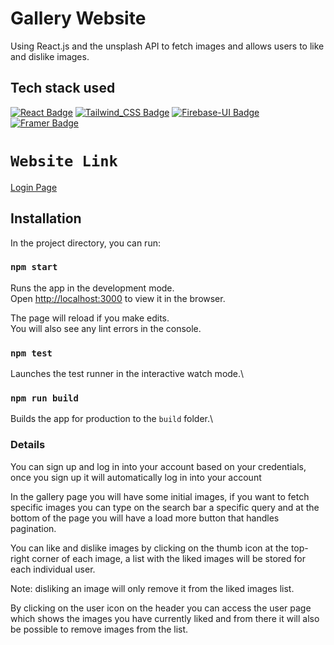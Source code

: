 # Gallery Website

Using React.js and the unsplash API to fetch images and allows users to like and dislike images.

## Tech stack used

[![React Badge](https://img.shields.io/badge/-React-61DBFB?style=for-the-badge&labelColor=black&logo=react&logoColor=61DBFB)](#)
[![Tailwind_CSS Badge](https://img.shields.io/badge/-Tailwind_CSS-38B2AC?style=for-the-badge&labelColor=black&logo=tailwind-css&logoColor=)](#)
[![Firebase-UI Badge](https://img.shields.io/badge/-firebase-23039BE5?style=for-the-badge&labelColor=black&logo=firebase&logoColor=)](#)
[![Framer Badge](https://img.shields.io/badge/-Framer-black?style=for-the-badge&labelColor=black&logo=framer&logoColor=)](#)

# `Website Link`

[Login Page](https://62c669c946dacf3f71e5e219--imaginative-raindrop-0c4e5c.netlify.app/login)

## Installation

In the project directory, you can run:

### `npm start`

Runs the app in the development mode.\
Open [http://localhost:3000](http://localhost:3000) to view it in the browser.

The page will reload if you make edits.\
You will also see any lint errors in the console.

### `npm test`

Launches the test runner in the interactive watch mode.\

### `npm run build`

Builds the app for production to the `build` folder.\

### Details

You can sign up and log in into your account based on your credentials, once you sign up it will automatically log in into your account

In the gallery page you will have some initial images, if you want to fetch specific images you can type on the search bar a specific query and at the bottom of the page you will have a load more button that handles pagination.

You can like and dislike images by clicking on the thumb icon at the top-right corner of each image, a list with the liked images will be stored for each individual user.

Note: disliking an image will only remove it from the liked images list.

By clicking on the user icon on the header you can access the user page which shows the images you have currently liked and from there it will also be possible to remove images from the list.
